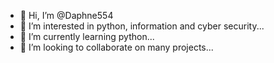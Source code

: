 - 👋 Hi, I’m @Daphne554
- 👀 I’m interested in python, information and cyber security...
- 🌱 I’m currently learning python...
- 💞️ I’m looking to collaborate on many projects...


<!---
Daphne554/Daphne554 is a ✨ special ✨ repository because its `README.md` (this file) appears on your GitHub profile.
You can click the Preview link to take a look at your changes.
--->
